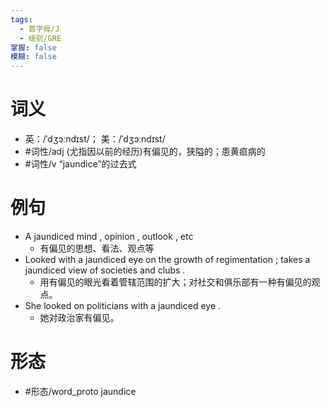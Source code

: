```yaml
---
tags:
  - 首字母/J
  - 级别/GRE
掌握: false
模糊: false
---
```

# 词义
- 英：/ˈdʒɔːndɪst/； 美：/ˈdʒɔːndɪst/
- #词性/adj  (尤指因以前的经历)有偏见的，狭隘的；患黄疸病的
- #词性/v  “jaundice”的过去式
# 例句
- A jaundiced mind , opinion , outlook , etc
	- 有偏见的思想、看法、观点等
- Looked with a jaundiced eye on the growth of regimentation ; takes a jaundiced view of societies and clubs .
	- 用有偏见的眼光看着管辖范围的扩大；对社交和俱乐部有一种有偏见的观点。
- She looked on politicians with a jaundiced eye .
	- 她对政治家有偏见。
# 形态
- #形态/word_proto jaundice
